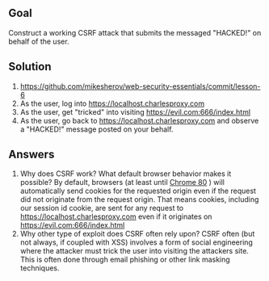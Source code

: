 ## Goal

Construct a working CSRF attack that submits the messaged "HACKED!" on behalf of the user.

## Solution

1. https://github.com/mikesherov/web-security-essentials/commit/lesson-6
2. As the user, log into https://localhost.charlesproxy.com
3. As the user, get "tricked" into visiting https://evil.com:666/index.html
4. As the user, go back to https://localhost.charlesproxy.com and observe a "HACKED!" message posted on your behalf.

## Answers

1. Why does CSRF work? What default browser behavior makes it possible?
   By default, browsers (at least until [Chrome 80](https://chromestatus.com/feature/5088147346030592) ) will automatically send cookies for the requested origin even if the request did not originate from the request origin. That means cookies, including our session id cookie, are sent for any request to https://localhost.charlesproxy.com even if it originates on https://evil.com:666/index.html
2. Why other type of exploit does CSRF often rely upon?
   CSRF often (but not always, if coupled with XSS) involves a form of social engineering where the attacker must trick the user into visiting the attackers site. This is often done through email phishing or other link masking techniques.
